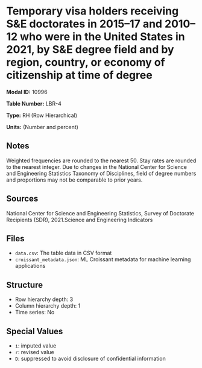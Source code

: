 # Temporary visa holders receiving S&E doctorates in 2015–17 and 2010–12 who were in the United States in 2021, by S&E degree field and by region, country, or economy of citizenship at time of degree

**Modal ID:** 10996

**Table Number:** LBR-4

**Type:** RH (Row Hierarchical)

**Units:** (Number and percent)

## Notes

Weighted frequencies are rounded to the nearest 50. Stay rates are rounded to the nearest integer. Due to changes in the National Center for Science and Engineering Statistics Taxonomy of Disciplines, field of degree numbers and proportions may not be comparable to prior years.

## Sources

National Center for Science and Engineering Statistics, Survey of Doctorate Recipients (SDR), 2021.Science and Engineering Indicators

## Files

- `data.csv`: The table data in CSV format
- `croissant_metadata.json`: ML Croissant metadata for machine learning applications

## Structure

- Row hierarchy depth: 3
- Column hierarchy depth: 1
- Time series: No

## Special Values

- `i`: imputed value
- `r`: revised value
- `D`: suppressed to avoid disclosure of confidential information
